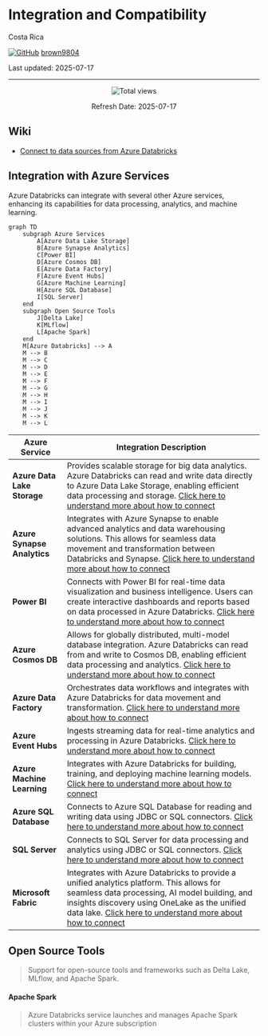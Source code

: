 # Integration and Compatibility

Costa Rica

[![GitHub](https://img.shields.io/badge/--181717?logo=github&logoColor=ffffff)](https://github.com/)
[brown9804](https://github.com/brown9804)

Last updated: 2025-07-17

----------

<!-- START BADGE -->
<div align="center">
  <img src="https://img.shields.io/badge/Total%20views-354-limegreen" alt="Total views">
  <p>Refresh Date: 2025-07-17</p>
</div>
<!-- END BADGE -->

## Wiki

- [Connect to data sources from Azure Databricks](https://learn.microsoft.com/en-us/azure/databricks/scenarios/databricks-connect-to-data-sources)

## Integration with Azure Services

Azure Databricks can integrate with several other Azure services, enhancing its capabilities for data processing, analytics, and machine learning.

```mermaid
graph TD
    subgraph Azure Services
        A[Azure Data Lake Storage]
        B[Azure Synapse Analytics]
        C[Power BI]
        D[Azure Cosmos DB]
        E[Azure Data Factory]
        F[Azure Event Hubs]
        G[Azure Machine Learning]
        H[Azure SQL Database]
        I[SQL Server]
    end
    subgraph Open Source Tools
        J[Delta Lake]
        K[MLflow]
        L[Apache Spark]
    end
    M[Azure Databricks] --> A
    M --> B
    M --> C
    M --> D
    M --> E
    M --> F
    M --> G
    M --> H
    M --> I
    M --> J
    M --> K
    M --> L
```

| **Azure Service**              | **Integration Description**                                                                 |
|--------------------------------|--------------------------------------------------------------------------------------------|
| **Azure Data Lake Storage**    | Provides scalable storage for big data analytics. Azure Databricks can read and write data directly to Azure Data Lake Storage, enabling efficient data processing and storage. [Click here to understand more about how to connect](/0_Azure/1_AzureData/2_Databricks/0_Connections/0_ADLS)|
| **Azure Synapse Analytics**    | Integrates with Azure Synapse to enable advanced analytics and data warehousing solutions. This allows for seamless data movement and transformation between Databricks and Synapse. [Click here to understand more about how to connect](/0_Azure/1_AzureData/2_Databricks/0_Connections/1_Synapse)|
| **Power BI**                   | Connects with Power BI for real-time data visualization and business intelligence. Users can create interactive dashboards and reports based on data processed in Azure Databricks. [Click here to understand more about how to connect](/0_Azure/1_AzureData/2_Databricks/0_Connections/2_PowerBI) |
| **Azure Cosmos DB**            | Allows for globally distributed, multi-model database integration. Azure Databricks can read from and write to Cosmos DB, enabling efficient data processing and analytics. [Click here to understand more about how to connect](/0_Azure/1_AzureData/2_Databricks/0_Connections/3_CosmosDB)|
| **Azure Data Factory**         | Orchestrates data workflows and integrates with Azure Databricks for data movement and transformation. [Click here to understand more about how to connect](/0_Azure/1_AzureData/2_Databricks/0_Connections/4_DataFactory)|
| **Azure Event Hubs**           | Ingests streaming data for real-time analytics and processing in Azure Databricks. [Click here to understand more about how to connect](/0_Azure/1_AzureData/2_Databricks/0_Connections/5_EventHubs)|
| **Azure Machine Learning**     | Integrates with Azure Databricks for building, training, and deploying machine learning models.  [Click here to understand more about how to connect](/0_Azure/1_AzureData/2_Databricks/0_Connections/6_AzureML) |
| **Azure SQL Database**         | Connects to Azure SQL Database for reading and writing data using JDBC or SQL connectors. [Click here to understand more about how to connect](/0_Azure/1_AzureData/2_Databricks/0_Connections/7_SQL-DBs)    |
| **SQL Server**                 | Connects to SQL Server for data processing and analytics using JDBC or SQL connectors. [Click here to understand more about how to connect](/0_Azure/1_AzureData/2_Databricks/0_Connections/7_SQL-DBs)    |
| **Microsoft Fabric**           | Integrates with Azure Databricks to provide a unified analytics platform. This allows for seamless data processing, AI model building, and insights discovery using OneLake as the unified data lake. [Click here to understand more about how to connect](/0_Azure/1_AzureData/2_Databricks/0_Connections/8_Fabric) |


## Open Source Tools 

> Support for open-source tools and frameworks such as Delta Lake, MLflow, and Apache Spark.

#### Apache Spark

> Azure Databricks service launches and manages Apache Spark clusters within your Azure subscription

